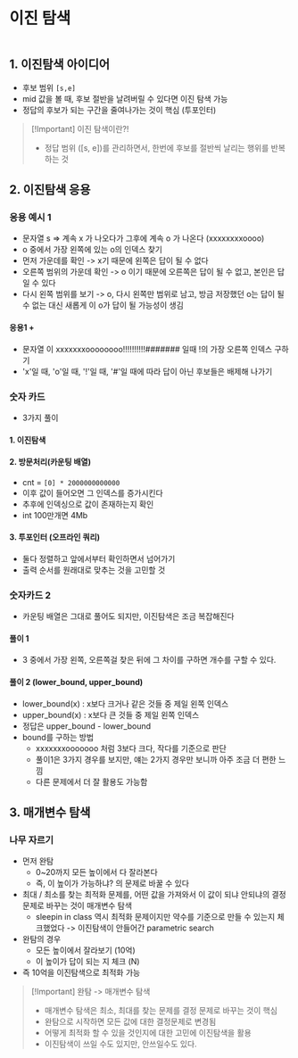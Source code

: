 # 이진 탐색

```table-of-contents
```

## 1.  이진탐색 아이디어
- 후보 범위 `[s,e]`
- mid 값을 볼 때, 후보 절반을 날려버릴 수 있다면 이진 탐색 가능
- 정답의 후보가 되는 구간을 줄여나가는 것이 핵심 (투포인터)

>[!Important] 이진 탐색이란?!
>- 정답 범위 ([s, e])를 관리하면서, 한번에 후보를 절반씩 날리는 행위를 반복하는 것



## 2. 이진탐색 응용

### 응용 예시 1
- 문자열 s => 계속 x 가 나오다가 그후에 계속 o 가 나온다 (xxxxxxxxoooo)
- o 중에서 가장 왼쪽에 있는 o의 인덱스 찾기
- 먼저 가운데를 확인 -> x기 때문에 왼쪽은 답이 될 수 없다
- 오른쪽 범위의 가운데 확인 -> o 이기 때문에 오른쪽은 답이 될 수 없고, 본인은 답일 수 있다
- 다시 왼쪽 범위를 보기 -> o, 다시 왼쪽만 범위로 남고, 방금 저장했던 o는 답이 될 수 없는 대신 새롭게 이 o가 답이 될 가능성이 생김

#### 응용1 +
- 문자열 이 xxxxxxxoooooooo!!!!!!!!!!####### 일때 !의 가장 오른쪽 인덱스 구하기
- 'x'일 때, 'o'일 때, '!'일 때, '#'일 때에 따라 답이 아닌 후보들은 배제해 나가기


### 숫자 카드

- 3가지 풀이

#### 1. 이진탐색


#### 2. 방문처리(카운팅 배열)

- cnt = `[0] * 2000000000000`
- 이후 값이 들어오면 그 인덱스를 증가시킨다
- 추후에 인덱싱으로 값이 존재하는지 확인
- int 100만개면 4Mb


#### 3. 투포인터 (오프라인 쿼리)
- 둘다 정렬하고 앞에서부터 확인하면서 넘어가기
- 출력 순서를 원래대로 맞추는 것을 고민할 것


### 숫자카드 2
- 카운팅 배열은 그대로 풀어도 되지만, 이진탐색은 조금 복잡해진다

#### 풀이 1
- 3 중에서 가장 왼쪽, 오른쪽걸 찾은 뒤에 그 차이를 구하면 개수를 구할 수 있다.

#### 풀이 2 (lower_bound, upper_bound)
- lower_bound(x) : x보다 크거나 같은 것들 중 제일 왼쪽 인덱스
- upper_bound(x) : x보다 큰 것들 중 제일 왼쪽 인덱스
- 정답은 upper_bound - lower_bound
- bound를 구하는 방법
	- xxxxxxxooooooo 처럼 3보다 크다, 작다를 기준으로 판단
	- 풀이1은 3가지 경우를 보지만, 얘는 2가지 경우만 보니까 아주 조금 더 편한 느낌
	- 다른 문제에서 더 잘 활용도 가능함



## 3. 매개변수 탐색

### 나무 자르기
- 먼저 완탐
	- 0~20까지 모든 높이에서 다 잘라본다
	- 즉, 이 높이가 가능하냐? 의 문제로 바꿀 수 있다
- 최대 / 최소를 찾는 최적화 문제를, 어떤 값을 가져와서 이 값이 되냐 안되냐의 결정문제로 바꾸는 것이 매개변수 탐색
	- sleepin in class 역시 최적화 문제이지만 약수를 기준으로 만들 수 있는지 체크했었다 -> 이진탐색이 안들어간 parametric search
- 완탐의 경우
	- 모든 높이에서 잘라보기 (10억)
	- 이 높이가 답이 되는 지 체크 (N)
- 즉 10억을 이진탐색으로 최적화 가능

>[!Important] 완탐 -> 매개변수 탐색
>- 매개변수 탐색은 최소, 최대를 찾는 문제를 결정 문제로 바꾸는 것이 핵심
>- 완탐으로 시작하면 모든 값에 대한 결정문제로 변경됨
>- 어떻게 최적화 할 수 있을 것인지에 대한 고민에 이진탐색을 활용
>- 이진탐색이 쓰일 수도 있지만, 안쓰일수도 있다.
